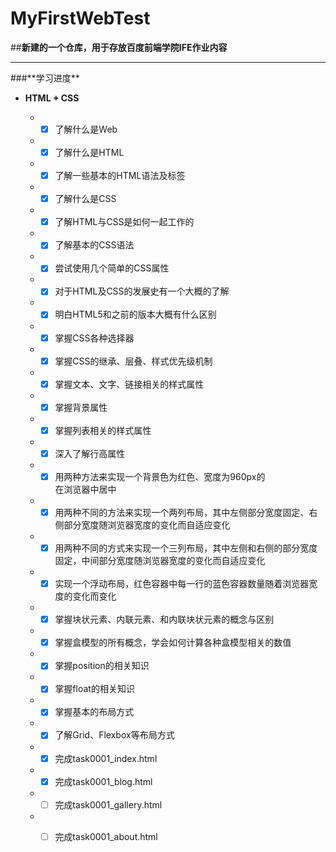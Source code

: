 # MyFirstWebTest
##**新建的一个仓库，用于存放百度前端学院IFE作业内容**

<hr>
###**学习进度**

* **HTML + CSS**

    * - [X] 了解什么是Web
    * - [X] 了解什么是HTML
    * - [X] 了解一些基本的HTML语法及标签
    * - [X] 了解什么是CSS
    * - [X] 了解HTML与CSS是如何一起工作的
    * - [X] 了解基本的CSS语法
    * - [X] 尝试使用几个简单的CSS属性
    * - [X] 对于HTML及CSS的发展史有一个大概的了解
    * - [X] 明白HTML5和之前的版本大概有什么区别
    * - [X] 掌握CSS各种选择器
    * - [X] 掌握CSS的继承、层叠、样式优先级机制
    * - [X] 掌握文本、文字、链接相关的样式属性
    * - [X] 掌握背景属性
    * - [X] 掌握列表相关的样式属性
    * - [X] 深入了解行高属性
    * - [X] 用两种方法来实现一个背景色为红色、宽度为960px的<DIV>在浏览器中居中
    * - [X] 用两种不同的方法来实现一个两列布局，其中左侧部分宽度固定、右侧部分宽度随浏览器宽度的变化而自适应变化   
    * - [X] 用两种不同的方式来实现一个三列布局，其中左侧和右侧的部分宽度固定，中间部分宽度随浏览器宽度的变化而自适应变化
    * - [X] 实现一个浮动布局，红色容器中每一行的蓝色容器数量随着浏览器宽度的变化而变化 
    * - [X] 掌握块状元素、内联元素、和内联块状元素的概念与区别
    * - [X] 掌握盒模型的所有概念，学会如何计算各种盒模型相关的数值
    * - [X] 掌握position的相关知识
    * - [X] 掌握float的相关知识
    * - [X] 掌握基本的布局方式
    * - [X] 了解Grid、Flexbox等布局方式
    * - [X] 完成task0001_index.html
    * - [X] 完成task0001_blog.html
    * - [ ] 完成task0001_gallery.html
    * - [ ] 完成task0001_about.html
    